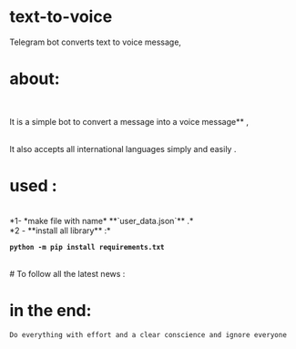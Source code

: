 # text-to-voice
Telegram bot converts text to voice message, 

# about:
<br>





It is a simple bot to convert a message into a voice message** ,

<br>
It also accepts all international languages ​​simply and easily  .


# used :
<br>
*1- *make file with name*  **`user_data.json`** .* 
<br>
*2 - **install all library** :*
<br>

**`python -m pip install requirements.txt`**



<br>
# To follow all the latest news :


# in the end:
`Do everything with effort and a clear conscience and ignore everyone` 
